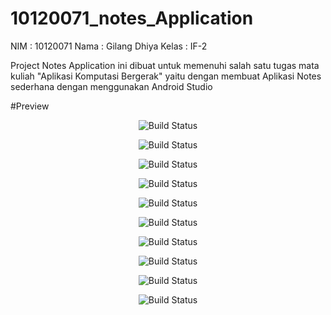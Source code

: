 # 10120071_notes_Application

NIM   : 10120071
Nama  : Gilang Dhiya
Kelas : IF-2

Project Notes Application ini dibuat untuk memenuhi salah satu tugas mata kuliah
"Aplikasi Komputasi Bergerak" yaitu dengan membuat Aplikasi Notes  sederhana
dengan menggunakan Android Studio

#Preview

<p align="center">
    <img src="about.jpg" alt="Build Status">
</p>

<p align="center">
    <img src="add notes.jpg" alt="Build Status">
</p>

<p align="center">
    <img src="delete note.jpg" alt="Build Status">
</p>

<p align="center">
    <img src="edit note.jpg" alt="Build Status">
</p>

<p align="center">
    <img src="home profile.jpg" alt="Build Status">
</p>

<p align="center">
    <img src="splashscreen.jpg" alt="Build Status">
</p>

<p align="center">
    <img src="welcome4.jpg" alt="Build Status">
</p>

<p align="center">
    <img src="welcome1.jpg" alt="Build Status">
</p>

<p align="center">
    <img src="welcome2.jpg" alt="Build Status">
</p>

<p align="center">
    <img src="welcome3.jpg" alt="Build Status">
</p>
